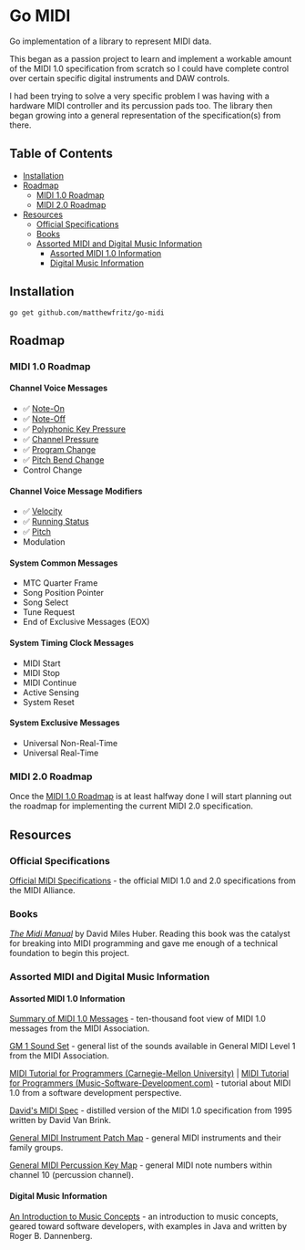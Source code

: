 # Go MIDI

Go implementation of a library to represent MIDI data.

This began as a passion project to learn and implement a workable amount of the MIDI 1.0 specification from scratch so I could have complete control over certain specific digital instruments and DAW controls.

I had been trying to solve a very specific problem I was having with a hardware MIDI controller and its percussion pads too. The library then began growing into a general representation of the specification(s) from there.

## Table of Contents

   * [Installation](#installation)
   * [Roadmap](#roadmap)
      * [MIDI 1.0 Roadmap](#midi-10-roadmap)
      * [MIDI 2.0 Roadmap](#midi-20-roadmap)
   * [Resources](#resources)
      * [Official Specifications](#official-specifications)
      * [Books](#books)
      * [Assorted MIDI and Digital Music Information](#assorted-midi-and-digital-music-information)
         * [Assorted MIDI 1.0 Information](#assorted-midi-10-information)
         * [Digital Music Information](#digital-music-information)

## Installation

```
go get github.com/matthewfritz/go-midi
```

## Roadmap

### MIDI 1.0 Roadmap

#### Channel Voice Messages

   * ✅ [Note-On](https://github.com/matthewfritz/go-midi/issues/3)
   * ✅ [Note-Off](https://github.com/matthewfritz/go-midi/issues/4)
   * ✅ [Polyphonic Key Pressure](https://github.com/matthewfritz/go-midi/issues/5)
   * ✅ [Channel Pressure](https://github.com/matthewfritz/go-midi/issues/6)
   * ✅ [Program Change](https://github.com/matthewfritz/go-midi/issues/7)
   * ✅ [Pitch Bend Change](https://github.com/matthewfritz/go-midi/issues/8)
   * Control Change

#### Channel Voice Message Modifiers

   * ✅ [Velocity](https://github.com/matthewfritz/go-midi/issues/2)
   * ✅ [Running Status](https://github.com/matthewfritz/go-midi/issues/20)
   * ✅ [Pitch](https://github.com/matthewfritz/go-midi/issues/8)
   * Modulation

#### System Common Messages

   * MTC Quarter Frame
   * Song Position Pointer
   * Song Select
   * Tune Request
   * End of Exclusive Messages (EOX)

#### System Timing Clock Messages

   * MIDI Start
   * MIDI Stop
   * MIDI Continue
   * Active Sensing
   * System Reset

#### System Exclusive Messages

   * Universal Non-Real-Time
   * Universal Real-Time

### MIDI 2.0 Roadmap

Once the [MIDI 1.0 Roadmap](#midi-10-roadmap) is at least halfway done I will start planning out the roadmap for implementing the current MIDI 2.0 specification.

## Resources

### Official Specifications

[Official MIDI Specifications](https://www.midi.org/specifications) - the official MIDI 1.0 and 2.0 specifications from the MIDI Alliance.

### Books

[_The Midi Manual_](https://www.amazon.com/dp/0367549980?psc=1&ref=ppx_yo2ov_dt_b_product_details) by David Miles Huber. Reading this book was the catalyst for breaking into MIDI programming and gave me enough of a technical foundation to begin this project.

### Assorted MIDI and Digital Music Information

#### Assorted MIDI 1.0 Information

[Summary of MIDI 1.0 Messages](https://www.midi.org/specifications-old/item/table-1-summary-of-midi-message) - ten-thousand foot view of MIDI 1.0 messages from the MIDI Association.

[GM 1 Sound Set](https://www.midi.org/specifications-old/item/gm-level-1-sound-set) - general list of the sounds available in General MIDI Level 1 from the MIDI Association.

[MIDI Tutorial for Programmers (Carnegie-Mellon University)](https://www.cs.cmu.edu/~music/cmsip/readings/MIDI%20tutorial%20for%20programmers.html) | [MIDI Tutorial for Programmers (Music-Software-Development.com)](http://www.music-software-development.com/midi-tutorial.html) - tutorial about MIDI 1.0 from a software development perspective.

[David's MIDI Spec](https://www.cs.cmu.edu/~music/cmsip/readings/davids-midi-spec.htm) - distilled version of the MIDI 1.0 specification from 1995 written by David Van Brink.

[General MIDI Instrument Patch Map](https://www.cs.cmu.edu/~music/cmsip/readings/GMSpecs_Patches.htm) - general MIDI instruments and their family groups.

[General MIDI Percussion Key Map](https://www.cs.cmu.edu/~music/cmsip/readings/GMSpecs_PercMap.htm) - general MIDI note numbers within channel 10 (percussion channel).

#### Digital Music Information

[An Introduction to Music Concepts](https://www.cs.cmu.edu/~music/cmsip/readings/music-theory-java.htm) - an introduction to music concepts, geared toward software developers, with examples in Java and written by Roger B. Dannenberg.
